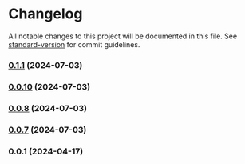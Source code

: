 # Changelog

All notable changes to this project will be documented in this file. See [standard-version](https://github.com/conventional-changelog/standard-version) for commit guidelines.

### [0.1.1](https://github.com/vsc-eco/contract-testing-utils/compare/v0.0.10...v0.1.1) (2024-07-03)

### [0.0.10](https://github.com/vsc-eco/contract-testing-utils/compare/v0.0.8...v0.0.10) (2024-07-03)

### [0.0.8](https://github.com/vsc-eco/contract-testing-utils/compare/v0.0.7...v0.0.8) (2024-07-03)

### [0.0.7](https://github.com/vsc-eco/contract-testing-utils/compare/v0.0.1...v0.0.7) (2024-07-03)

### 0.0.1 (2024-04-17)
